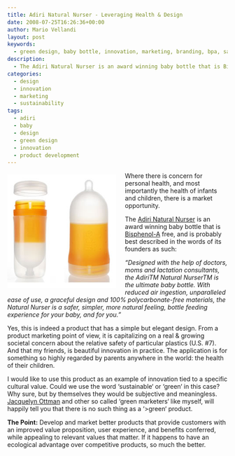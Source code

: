 ```yaml
---
title: Adiri Natural Nurser - Leveraging Health & Design
date: 2008-07-25T16:26:36+00:00
author: Mario Vellandi
layout: post
keywords:
  - green design, baby bottle, innovation, marketing, branding, bpa, safe, review, green design
description:
  - The Adiri Natural Nurser is an award winning baby bottle that is Bisphenol-A free, and is probably best described in the words of its founders as such
categories:
  - design
  - innovation
  - marketing
  - sustainability
tags:
  - adiri
  - baby
  - design
  - green design
  - innovation
  - product development
---
```

<img class="alignleft size-full wp-image-229" style="margin:5px 20px 5px 0; float: left;" title="adiri natural nurser baby bottle" src="../images/wp-content/uploads/2008/07/adiri.jpg" alt="the adiri natural nurser baby bottle" width="249" height="260" />

Where there is concern for personal health, and most importantly the health of infants and children, there is a market opportunity.

The <a rel="nofollow" title="adiri natural nurser baby bottle website" href="http://www.adiri.com/">Adiri Natural Nurser</a> is an award winning baby bottle that is <a rel="nofollow" title="bisphenol-a bpa article on wikipedia" href="http://en.wikipedia.org/wiki/Bisphenol-A">Bisphenol-A</a> free, and is probably best described in the words of its founders as such:

*&#8220;Designed with the help of doctors, moms and lactation consultants, the AdiriTM Natural NurserTM is the ultimate baby bottle. With reduced air ingestion, unparalleled ease of use, a graceful design and 100% polycarbonate-free materials, the Natural Nurser is a safer, simpler, more natural feeling, bottle feeding experience for your baby, and for you.&#8221;*

Yes, this is indeed a product that has a simple but elegant design. From a product marketing point of view, it is capitalizing on a real & growing societal concern about the relative safety of particular plastics (U.S. #7). And that my friends, is beautiful innovation in practice. The application is for something so highly regarded by parents anywhere in the world: the health of their children.

I would like to use this product as an example of innovation tied to a specific cultural value. Could we use the word &#8216;sustainable&#8216; or &#8216;green&#8216; in this case? Why sure, but by themselves they would be subjective and meaningless. <a rel="nofollow" title="jacquelyn ottman green marketing superstar" href="http://www.greenmarketing.com">Jacquelyn Ottman</a> and other so called &#8216;green marketers&#8216; like myself, will happily tell you that there is no such thing as a &#8216;>green&#8216; product.

__The Point:__ Develop and market better products that provide customers with an improved value proposition, user experience, and benefits conferred, while appealing to relevant values that matter. If it happens to have an ecological advantage over competitive products, so much the better.
